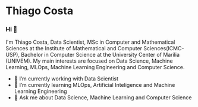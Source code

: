 # Thiago Costa

### Hi 👋
I'm Thiago Costa, Data Scientist, MSc in Computer and Mathematical Sciences at the Institute of Mathematical and Computer Sciences(ICMC-USP), Bachelor in Computer Science at the University Center of Marilia (UNIVEM). My main interests are focused on Data Science, Machine Learning, MLOps, Machine Learning Engineering and Computer Science.
- 🔭 I’m currently working with Data Scientist
- 🌱 I’m currently learning MLOps, Artificial Inteligence and Machine Learning Engineering
- 💬 Ask me about Data Science, Machine Learning and Computer Science
